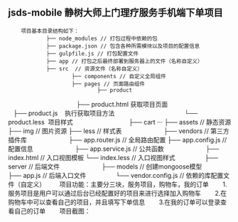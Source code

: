## jsds-mobile 静树大师上门理疗服务手机端下单项目
        项目基本目录结构如下：
                ├── node_modules // 打包过程中依赖的包
                ├── package.json // 包含各种所需模块以及项目的配置信息
                ├── gulpfile.js // 打包配置文件
                ├── app // 打包之后最终部署到服务器上的文件（名称自定义）
                ├── src  // 资源文件（名称自定义）
                        ├── components // 自定义全局组件
                        ├── pages // 页面路由组件
                                ├── product
                                        ├── product.html 获取项目页面
                                        ├── product.js    执行获取项目方法
                                        └── product.less  项目样式
                                ├── cart
                                ···
                        ├── assets // 静态资源
                                ├── img // 图片资源
                                ├── less // 样式表
                        ├── vendors // 第三方插件库
                        ├── app.router.js // 全局路由配置
                        ├── app.config.js // 配置信息
                        ├── app.service.js // 公共函数
                        ├── index.html // 入口视图模板
                        └── index.less // 入口视图样式
                 ├── server  // 后端文件
                        ├── models  // 创建mongoose模型
                 ├── app.js  // 后端入口文件
                 └── vendor.config.js // 依赖的库配置文件（自定义）
        项目功能：主要分三块，服务项目，购物车，我的订单
        1.服务项目是用户可以通过后台已经配置好的项目来进行选择加入购物车
        2.在购物车中可以查看自己的项目，并且填写下单信息
        3.在我的订单可以登录查看自己的订单
        项目截图：
        
